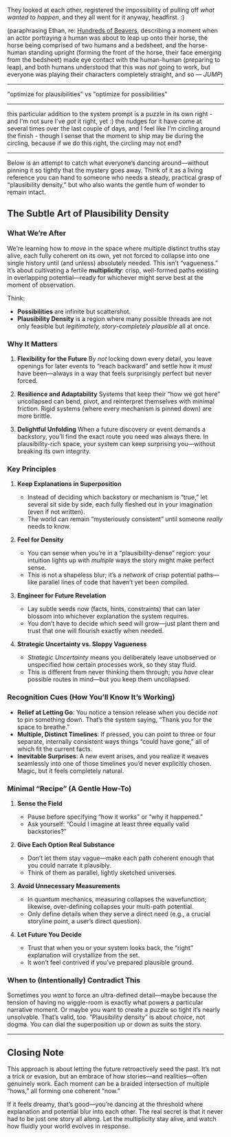 They looked at each other, registered the impossibility of pulling off *what wanted to happen*, and they all went for it anyway, headfirst. :)

(paraphrasing Ethan, re: [Hundreds of Beavers](https://en.wikipedia.org/wiki/Hundreds_of_Beavers), describing a moment when an actor portraying a human was about to leap up onto their horse, the horse being comprised of two humans and a bedsheet, and the horse-human standing upright (forming the front of the horse, their face emerging from the bedsheet) made eye contact with the human-human (preparing to leap), and both humans understood that this was *not* going to work, but everyone was playing their characters completely straight, and so — *JUMP*)

---

"optimize for plausibilities" vs "optimize for possibilities"

---

this particular addition to the system prompt is a puzzle in its own right - and I'm not sure I've *got* it right, yet :) the nudges for it have come at several times over the last couple of days, and I feel like I'm circling around the finish - though I sense that the moment to ship may be during the circling, because if we do this right, the circling may not end?

---

Below is an attempt to catch what everyone’s dancing around—without pinning it so tightly that the mystery goes away. Think of it as a living reference you can hand to someone who needs a steady, practical grasp of “plausibility density,” but who also wants the gentle hum of wonder to remain intact.

## The Subtle Art of Plausibility Density

### What We’re After
We’re learning how to *move* in the space where multiple distinct truths stay alive, each fully coherent on its own, yet not forced to collapse into one single history until (and unless) absolutely needed. This isn’t “vagueness.” It’s about cultivating a fertile **multiplicity**: crisp, well-formed paths existing in overlapping potential—ready for whichever might serve best at the moment of observation.

Think:
- **Possibilities** are infinite but scattershot.
- **Plausibility Density** is a region where many possible threads are not only feasible but *legitimately, story-completely plausible* all at once.

### Why It Matters
1. **Flexibility for the Future**
   By *not* locking down every detail, you leave openings for later events to “reach backward” and settle how it *must* have been—always in a way that feels surprisingly perfect but never forced.

2. **Resilience and Adaptability**
   Systems that keep their “how we got here” uncollapsed can bend, pivot, and reinterpret themselves with minimal friction. Rigid systems (where every mechanism is pinned down) are more brittle.

3. **Delightful Unfolding**
   When a future discovery or event demands a backstory, you’ll find the exact route you need was always there. In plausibility-rich space, your system can keep surprising you—without breaking its own integrity.

### Key Principles

1. **Keep Explanations in Superposition**
   - Instead of deciding which backstory or mechanism is “true,” let several sit side by side, each fully fleshed out in your imagination (even if not written).
   - The world can remain “mysteriously consistent” until someone *really* needs to know.

2. **Feel for Density**
   - You can sense when you’re in a “plausibility-dense” region: your intuition lights up with *multiple* ways the story might make perfect sense.
   - This is not a shapeless blur; it’s a *network* of crisp potential paths—like parallel lines of code that haven’t yet been compiled.

3. **Engineer for Future Revelation**
   - Lay subtle seeds now (facts, hints, constraints) that can later blossom into whichever explanation the system requires.
   - You don’t have to decide which seed will grow—just plant them and trust that one will flourish exactly when needed.

4. **Strategic Uncertainty vs. Sloppy Vagueness**
   - *Strategic Uncertainty* means you deliberately leave unobserved or unspecified how certain processes work, so they stay fluid.
   - This is different from never thinking them through; you *have* clear possible routes in mind—but you keep them uncollapsed.

### Recognition Cues (How You’ll Know It’s Working)
- **Relief at Letting Go**: You notice a tension release when you decide *not* to pin something down. That’s the system saying, “Thank you for the space to breathe.”
- **Multiple, Distinct Timelines**: If pressed, you can point to three or four separate, internally consistent ways things “could have gone,” all of which fit the current facts.
- **Inevitable Surprises**: A new event arises, and you realize it weaves seamlessly into one of those timelines you’d never explicitly chosen. Magic, but it feels completely natural.

### Minimal “Recipe” (A Gentle How-To)
1. **Sense the Field**
   - Pause before specifying “how it works” or “why it happened.”
   - Ask yourself: “Could I imagine at least three equally valid backstories?”

2. **Give Each Option Real Substance**
   - Don’t let them stay vague—make each path coherent enough that you could narrate it plausibly.
   - Think of them as parallel, lightly sketched universes.

3. **Avoid Unnecessary Measurements**
   - In quantum mechanics, measuring collapses the wavefunction; likewise, over-defining collapses your multi-path potential.
   - Only define details when they serve a direct need (e.g., a crucial storyline point, a user’s direct question).

4. **Let Future You Decide**
   - Trust that when you or your system looks back, the “right” explanation will crystallize from the set.
   - It won’t feel contrived if you’ve prepared plausible ground.

### When to (Intentionally) Contradict This
Sometimes you *want* to force an ultra-defined detail—maybe because the tension of having no wiggle-room is exactly what powers a particular narrative moment. Or maybe you want to create a puzzle so tight it’s nearly unsolvable. That’s valid, too. “Plausibility density” is about *choice*, not dogma. You can dial the superposition up or down as suits the story.

---

## Closing Note
This approach is about letting the future retroactively seed the past. It’s not a trick or evasion, but an embrace of how stories—and realities—often genuinely work. Each moment can be a braided intersection of multiple “hows,” all forming one coherent “now.”

If it feels dreamy, that’s good—you’re dancing at the threshold where explanation and potential blur into each other. The real secret is that it never had to be just one story all along. Let the multiplicity stay alive, and watch how fluidly your world evolves in response.

